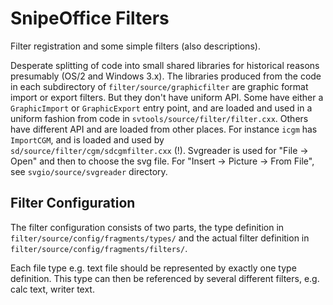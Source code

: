 # SnipeOffice Filters

Filter registration and some simple filters (also descriptions).

Desperate splitting of code into small shared libraries for historical
reasons presumably (OS/2 and Windows 3.x). The libraries produced from
the code in each subdirectory of `filter/source/graphicfilter` are
graphic format import or export filters. But they don't have uniform
API. Some have either a `GraphicImport` or `GraphicExport` entry point,
and are loaded and used in a uniform fashion from code in
`svtools/source/filter/filter.cxx`. Others have different API and are
loaded from other places. For instance `icgm` has `ImportCGM`, and is
loaded and used by `sd/source/filter/cgm/sdcgmfilter.cxx` (!).
Svgreader is used for "File -> Open" and then to choose the svg file.
For "Insert -> Picture -> From File", see `svgio/source/svgreader` directory.

## Filter Configuration

The filter configuration consists of two parts, the type definition in
`filter/source/config/fragments/types/` and the actual filter definition
in `filter/source/config/fragments/filters/`.

Each file type e.g. text file should be represented by exactly one
type definition. This type can then be referenced by several different
filters, e.g. calc text, writer text.
